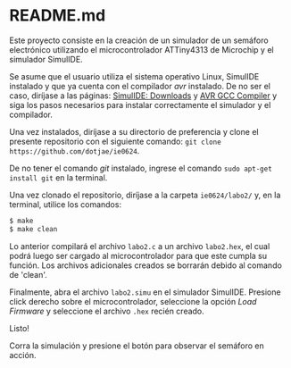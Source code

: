 # README.md

Este proyecto consiste en la creación de un simulador de un semáforo electrónico utilizando el microcontrolador ATTiny4313 de Microchip y el simulador SimulIDE.

Se asume que el usuario utiliza el sistema operativo Linux, SimulIDE instalado y que ya cuenta con el compilador *avr* instalado. De no ser el caso, diríjase a las páginas: [SimulIDE: Downloads](https://simulide.com/p/downloads/) y [AVR GCC Compiler](https://www.nongnu.org/avr-libc/) y siga los pasos necesarios para instalar correctamente el simulador y el compilador.

Una vez instalados, diríjase a su directorio de preferencia y clone el presente repositorio con el siguiente comando: ```git clone https://github.com/dotjae/ie0624```.

De no tener el comando *git* instalado, ingrese el comando ```sudo apt-get install git``` en la terminal.

Una vez clonado el repositorio, diríjase a la carpeta ```ie0624/labo2/``` y, en la terminal, utilice los comandos:

```bash
$ make
$ make clean
```

Lo anterior compilará el archivo ```labo2.c``` a un archivo ```labo2.hex```, el cual podrá luego ser cargado al microcontrolador para que este cumpla su función. Los archivos adicionales creados se borrarán debido al comando de 'clean'.

Finalmente, abra el archivo ```labo2.simu``` en el simulador SimulIDE. Presione click derecho sobre el microcontrolador, seleccione la opción *Load Firmware* y seleccione el archivo ```.hex``` recién creado. 

Listo! 

Corra la simulación y presione el botón para observar el semáforo en acción.
